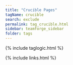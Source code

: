 ```yaml
---
title: "Crucible Pages"
tagName: crucible
search: exclude
permalink: tag_crucible.html
sidebar: teamforge_sidebar
folder: tags
---
```

{% include taglogic.html %}

{% include links.html %}
